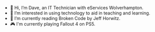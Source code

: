 - 👋 Hi, I’m Dave, an IT Technician with eServices Wolverhampton.
- 👀 I’m interested in using technology to aid in teaching and learning.
- 📖 I’m currently reading Broken Code by Jeff Horwitz.
- 🎮 I'm currently playing Fallout 4 on PS5.

